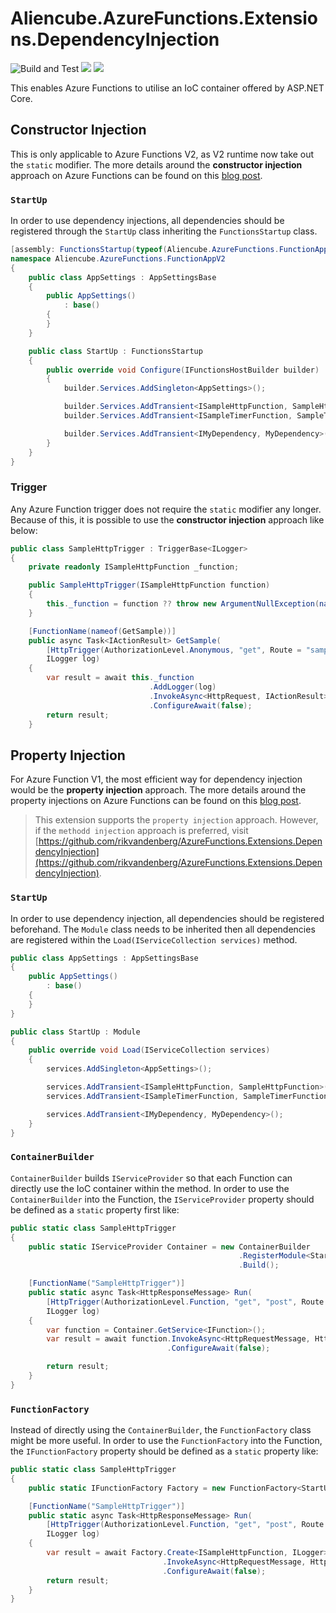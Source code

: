 # Aliencube.AzureFunctions.Extensions.DependencyInjection #

![Build and Test](https://github.com/aliencube/AzureFunctions.Extensions/workflows/Build%20and%20Test/badge.svg) [![](https://img.shields.io/nuget/dt/Aliencube.AzureFunctions.Extensions.DependencyInjection.svg)](https://www.nuget.org/packages/Aliencube.AzureFunctions.Extensions.DependencyInjection/) [![](https://img.shields.io/nuget/v/Aliencube.AzureFunctions.Extensions.DependencyInjection.svg)](https://www.nuget.org/packages/Aliencube.AzureFunctions.Extensions.DependencyInjection/)

This enables Azure Functions to utilise an IoC container offered by ASP.NET Core.


## Constructor Injection ##

This is only applicable to Azure Functions V2, as V2 runtime now take out the `static` modifier. The more details around the **constructor injection** approach on Azure Functions can be found on this [blog post](https://devkimchi.com/2019/02/22/performing-constructor-injections-on-azure-functions-v2/).


### `StartUp` ###

In order to use dependency injections, all dependencies should be registered through the `StartUp` class inheriting the `FunctionsStartup` class.

```csharp
[assembly: FunctionsStartup(typeof(Aliencube.AzureFunctions.FunctionAppV2.StartUp))]
namespace Aliencube.AzureFunctions.FunctionAppV2
{
    public class AppSettings : AppSettingsBase
    {
        public AppSettings()
            : base()
        {
        }
    }

    public class StartUp : FunctionsStartup
    {
        public override void Configure(IFunctionsHostBuilder builder)
        {
            builder.Services.AddSingleton<AppSettings>();

            builder.Services.AddTransient<ISampleHttpFunction, SampleHttpFunction>();
            builder.Services.AddTransient<ISampleTimerFunction, SampleTimerFunction>();

            builder.Services.AddTransient<IMyDependency, MyDependency>();
        }
    }
}
```

### Trigger ###

Any Azure Function trigger does not require the `static` modifier any longer. Because of this, it is possible to use the **constructor injection** approach like below:

```csharp
public class SampleHttpTrigger : TriggerBase<ILogger>
{
    private readonly ISampleHttpFunction _function;

    public SampleHttpTrigger(ISampleHttpFunction function)
    {
        this._function = function ?? throw new ArgumentNullException(nameof(function));
    }

    [FunctionName(nameof(GetSample))]
    public async Task<IActionResult> GetSample(
        [HttpTrigger(AuthorizationLevel.Anonymous, "get", Route = "samples")] HttpRequest req,
        ILogger log)
    {
        var result = await this._function
                               .AddLogger(log)
                               .InvokeAsync<HttpRequest, IActionResult>(req)
                               .ConfigureAwait(false);
        return result;
    }
```


## Property Injection ##

For Azure Function V1, the most efficient way for dependency injection would be the **property injection** approach. The more details around the property injections on Azure Functions can be found on this [blog post](https://devkimchi.com/2018/04/07/dependency-injections-on-azure-functions-v2/).

> This extension supports the `property injection` approach. However, if the `methodd injection` approach is preferred, visit [https://github.com/rikvandenberg/AzureFunctions.Extensions.DependencyInjection](https://github.com/rikvandenberg/AzureFunctions.Extensions.DependencyInjection).


### `StartUp` ###

In order to use dependency injection, all dependencies should be registered beforehand. The `Module` class needs to be inherited then all dependencies are registered within the `Load(IServiceCollection services)` method.

```csharp
public class AppSettings : AppSettingsBase
{
    public AppSettings()
        : base()
    {
    }
}

public class StartUp : Module
{
    public override void Load(IServiceCollection services)
    {
        services.AddSingleton<AppSettings>();

        services.AddTransient<ISampleHttpFunction, SampleHttpFunction>();
        services.AddTransient<ISampleTimerFunction, SampleTimerFunction>();

        services.AddTransient<IMyDependency, MyDependency>();
    }
}
```


### `ContainerBuilder` ###

`ContainerBuilder` builds `IServiceProvider` so that each Function can directly use the IoC container within the method. In order to use the `ContainerBuilder` into the Function, the `IServiceProvider` property should be defined as a `static` property first like:

```csharp
public static class SampleHttpTrigger
{
    public static IServiceProvider Container = new ContainerBuilder
                                                   .RegisterModule<StartUp>()
                                                   .Build();

    [FunctionName("SampleHttpTrigger")]
    public static async Task<HttpResponseMessage> Run(
        [HttpTrigger(AuthorizationLevel.Function, "get", "post", Route = null)]HttpRequestMessage req,
        ILogger log)
    {
        var function = Container.GetService<IFunction>();
        var result = await function.InvokeAsync<HttpRequestMessage, HttpResponseMessage>(req)
                                   .ConfigureAwait(false);

        return result;
    }
}
```

### `FunctionFactory` ###

Instead of directly using the `ContainerBuilder`, the `FunctionFactory` class might be more useful. In order to use the `FunctionFactory` into the Function, the `IFunctionFactory` property should be defined as a `static` property like:

```csharp
public static class SampleHttpTrigger
{
    public static IFunctionFactory Factory = new FunctionFactory<StartUp>();

    [FunctionName("SampleHttpTrigger")]
    public static async Task<HttpResponseMessage> Run(
        [HttpTrigger(AuthorizationLevel.Function, "get", "post", Route = null)]HttpRequestMessage req,
        ILogger log)
    {
        var result = await Factory.Create<ISampleHttpFunction, ILogger>(log)
                                  .InvokeAsync<HttpRequestMessage, HttpResponseMessage>(req)
                                  .ConfigureAwait(false);
        return result;
    }
}
```
